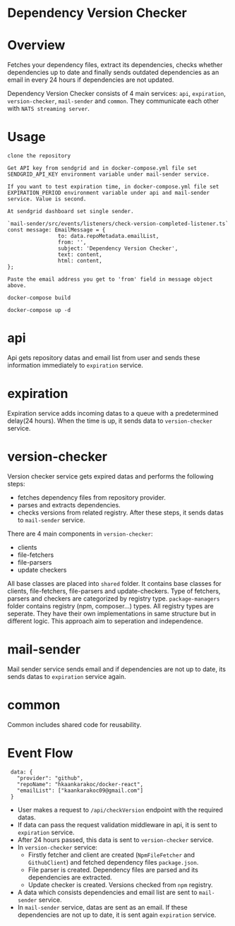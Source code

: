 # Dependency Version Checker

# Overview

Fetches your dependency files, extract its dependencies, checks whether dependencies up to date and finally sends outdated dependencies as an email in every 24 hours if dependencies are not updated.

Dependency Version Checker consists of 4 main services: `api`, `expiration`, `version-checker`, `mail-sender` and `common`. They communicate each other with `NATS streaming server`.

# Usage

```
clone the repository

Get API key from sendgrid and in docker-compose.yml file set SENDGRID_API_KEY environment variable under mail-sender service.

If you want to test expiration time, in docker-compose.yml file set EXPIRATION_PERIOD environment variable under api and mail-sender service. Value is second. 

At sendgrid dashboard set single sender.

`mail-sender/src/events/listeners/check-version-completed-listener.ts`
const message: EmailMessage = {
                to: data.repoMetadata.emailList,
                from: '',
                subject: 'Dependency Version Checker',
                text: content,
                html: content,
};

Paste the email address you get to 'from' field in message object above.

docker-compose build

docker-compose up -d

```

# api
Api gets repository datas and email list from user and sends these information immediately to `expiration` service.

# expiration
Expiration service adds incoming datas to a queue with a predetermined delay(24 hours). When the time is up, it sends data to `version-checker` service.

# version-checker
Version checker service gets expired datas and performs the following steps:
  - fetches dependency files from repository provider.
  - parses and extracts dependencies.
  - checks versions from related registry.
After these steps, it sends datas to `mail-sender` service.

There are 4 main components in `version-checker`:
  - clients
  - file-fetchers
  - file-parsers
  - update checkers

All base classes are placed into `shared` folder. It contains base classes for clients, file-fetchers, file-parsers and update-checkers. Type of fetchers, parsers and checkers are categorized by registry type. `package-managers` folder contains registry (npm, composer...) types. All registry types are seperate. They have their own implementations in same structure but in different logic. This approach aim to seperation and independence.

# mail-sender
Mail sender service sends email and if dependencies are not up to date, its sends datas to `expiration` service again.

# common
Common includes shared code for reusability.

# Event Flow

 ```
  data: {
    "provider": "github",
    "repoName": "hkaankarakoc/docker-react",
    "emailList": ["kaankarakoc09@gmail.com"]
  } 
 ```
 - User makes a request to `/api/checkVersion` endpoint with the required datas.
 - If data can pass the request validation middleware in api, it is sent to `expiration` service.
 - After 24 hours passed, this data is sent to `version-checker` service.
 - In `version-checker` service:
    - Firstly fetcher and client are created (`NpmFileFetcher` and `GithubClient`) and fetched dependency files `package.json`.
    - File parser is created. Dependency files are parsed and its dependencies are extracted.
    - Update checker is created. Versions checked from `npm` registry.
  - A data which consists dependencies and email list are sent to `mail-sender` service.
  - In `mail-sender` service, datas are sent as an email. If these dependencies are not up to date, it is sent again `expiration` service.
